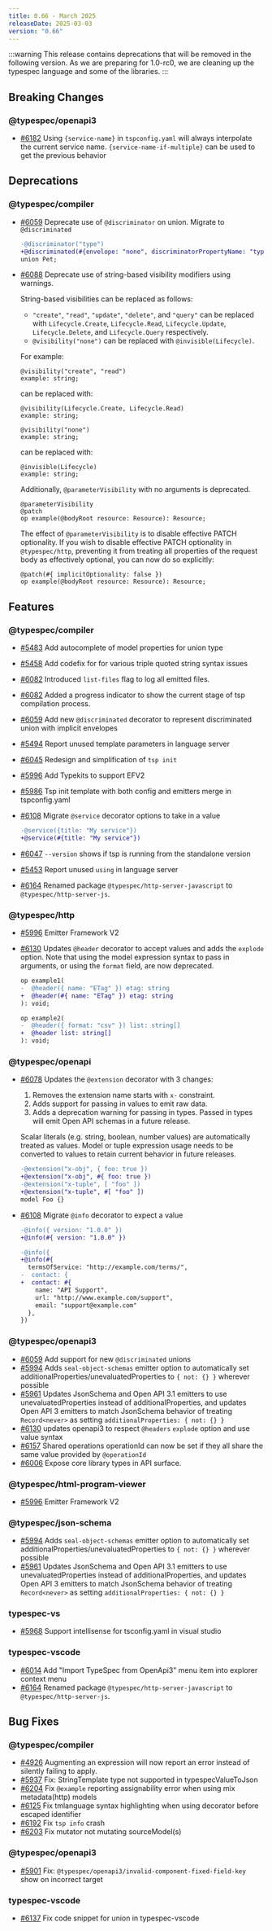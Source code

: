 ```yaml
---
title: 0.66 - March 2025
releaseDate: 2025-03-03
version: "0.66"
---
```


:::warning
This release contains deprecations that will be removed in the following version.
As we are preparing for 1.0-rc0, we are cleaning up the typespec language and some of the libraries.
:::

## Breaking Changes

### @typespec/openapi3

- [#6182](https://github.com/microsoft/typespec/pull/6182) Using `{service-name}` in `tspconfig.yaml` will always interpolate the current service name. `{service-name-if-multiple}` can be used to get the previous behavior

## Deprecations

### @typespec/compiler

- [#6059](https://github.com/microsoft/typespec/pull/6059) Deprecate use of `@discriminator` on union. Migrate to `@discriminated`

  ```diff lang="tsp"
  -@discriminator("type")
  +@discriminated(#{envelope: "none", discriminatorPropertyName: "type"})
  union Pet;
  ```

- [#6088](https://github.com/microsoft/typespec/pull/6088) Deprecate use of string-based visibility modifiers using warnings.

  String-based visibilities can be replaced as follows:

  - `"create"`, `"read"`, `"update"`, `"delete"`, and `"query"` can be replaced with `Lifecycle.Create`, `Lifecycle.Read`, `Lifecycle.Update`, `Lifecycle.Delete`, and `Lifecycle.Query` respectively.
  - `@visibility("none")` can be replaced with `@invisible(Lifecycle)`.

  For example:

  ```tsp
  @visibility("create", "read")
  example: string;
  ```

  can be replaced with:

  ```tsp
  @visibility(Lifecycle.Create, Lifecycle.Read)
  example: string;
  ```

  ```tsp
  @visibility("none")
  example: string;
  ```

  can be replaced with:

  ```tsp
  @invisible(Lifecycle)
  example: string;
  ```

  Additionally, `@parameterVisibility` with no arguments is deprecated.

  ```tsp
  @parameterVisibility
  @patch
  op example(@bodyRoot resource: Resource): Resource;
  ```

  The effect of `@parameterVisibility` is to disable effective PATCH optionality. If you wish
  to disable effective PATCH optionality in `@typespec/http`, preventing it from treating all
  properties of the request body as effectively optional, you can now do so explicitly:

  ```tsp
  @patch(#{ implicitOptionality: false })
  op example(@bodyRoot resource: Resource): Resource;
  ```

## Features

### @typespec/compiler

- [#5483](https://github.com/microsoft/typespec/pull/5483) Add autocomplete of model properties for union type
- [#5458](https://github.com/microsoft/typespec/pull/5458) Add codefix for for various triple quoted string syntax issues
- [#6082](https://github.com/microsoft/typespec/pull/6082) Introduced `list-files` flag to log all emitted files.
- [#6082](https://github.com/microsoft/typespec/pull/6082) Added a progress indicator to show the current stage of tsp compilation process.
- [#6059](https://github.com/microsoft/typespec/pull/6059) Add new `@discriminated` decorator to represent discriminated union with implicit envelopes
- [#5494](https://github.com/microsoft/typespec/pull/5494) Report unused template parameters in language server
- [#6045](https://github.com/microsoft/typespec/pull/6045) Redesign and simplification of `tsp init`
- [#5996](https://github.com/microsoft/typespec/pull/5996) Add Typekits to support EFV2
- [#5986](https://github.com/microsoft/typespec/pull/5986) Tsp init template with both config and emitters merge in tspconfig.yaml
- [#6108](https://github.com/microsoft/typespec/pull/6108) Migrate `@service` decorator options to take in a value

  ```diff lang="tsp"
  -@service({title: "My service"})
  +@service(#{title: "My service"})
  ```

- [#6047](https://github.com/microsoft/typespec/pull/6047) `--version` shows if tsp is running from the standalone version
- [#5453](https://github.com/microsoft/typespec/pull/5453) Report unused `using` in language server
- [#6164](https://github.com/microsoft/typespec/pull/6164) Renamed package `@typespec/http-server-javascript` to `@typespec/http-server-js`.

### @typespec/http

- [#5996](https://github.com/microsoft/typespec/pull/5996) Emitter Framework V2
- [#6130](https://github.com/microsoft/typespec/pull/6130) Updates `@header` decorator to accept values and adds the `explode` option.
  Note that using the model expression syntax to pass in arguments, or using the
  `format` field, are now deprecated.

  ```diff lang="tsp"
  op example1(
  -  @header({ name: "ETag" }) etag: string
  +  @header(#{ name: "ETag" }) etag: string
  ): void;

  op example2(
  -  @header({ format: "csv" }) list: string[]
  +  @header list: string[]
  ): void;
  ```

### @typespec/openapi

- [#6078](https://github.com/microsoft/typespec/pull/6078) Updates the `@extension` decorator with 3 changes:

  1. Removes the extension name starts with `x-` constraint.
  1. Adds support for passing in values to emit raw data.
  1. Adds a deprecation warning for passing in types. Passed in types will emit Open API schemas in a future release.

  Scalar literals (e.g. string, boolean, number values) are automatically treated as values.
  Model or tuple expression usage needs to be converted to values to retain current behavior in future releases.

  ```diff lang="tsp"
  -@extension("x-obj", { foo: true })
  +@extension("x-obj", #{ foo: true })
  -@extension("x-tuple", [ "foo" ])
  +@extension("x-tuple", #[ "foo" ])
  model Foo {}
  ```

- [#6108](https://github.com/microsoft/typespec/pull/6108) Migrate `@info` decorator to expect a value

  ```diff lang="tsp"
  -@info({ version: "1.0.0" })
  +@info(#{ version: "1.0.0" })
  ```

  ```diff lang="tsp"
  -@info({
  +@info(#{
    termsOfService: "http://example.com/terms/",
  -  contact: {
  +  contact: #{
      name: "API Support",
      url: "http://www.example.com/support",
      email: "support@example.com"
    },
  })
  ```

### @typespec/openapi3

- [#6059](https://github.com/microsoft/typespec/pull/6059) Add support for new `@discriminated` unions
- [#5994](https://github.com/microsoft/typespec/pull/5994) Adds `seal-object-schemas` emitter option to automatically set additionalProperties/unevaluatedProperties to `{ not: {} }` wherever possible
- [#5961](https://github.com/microsoft/typespec/pull/5961) Updates JsonSchema and Open API 3.1 emitters to use unevaluatedProperties instead of additionalProperties, and updates Open API 3 emitters to match JsonSchema behavior of treating `Record<never>` as setting `additionalProperties: { not: {} }`
- [#6130](https://github.com/microsoft/typespec/pull/6130) updates openapi3 to respect `@headers` `explode` option and use value syntax
- [#6157](https://github.com/microsoft/typespec/pull/6157) Shared operations operationId can now be set if they all share the same value provided by `@operationId`
- [#6006](https://github.com/microsoft/typespec/pull/6006) Expose core library types in API surface.

### @typespec/html-program-viewer

- [#5996](https://github.com/microsoft/typespec/pull/5996) Emitter Framework V2

### @typespec/json-schema

- [#5994](https://github.com/microsoft/typespec/pull/5994) Adds `seal-object-schemas` emitter option to automatically set additionalProperties/unevaluatedProperties to `{ not: {} }` wherever possible
- [#5961](https://github.com/microsoft/typespec/pull/5961) Updates JsonSchema and Open API 3.1 emitters to use unevaluatedProperties instead of additionalProperties, and updates Open API 3 emitters to match JsonSchema behavior of treating `Record<never>` as setting `additionalProperties: { not: {} }`

### typespec-vs

- [#5968](https://github.com/microsoft/typespec/pull/5968) Support intellisense for tsconfig.yaml in visual studio

### typespec-vscode

- [#6014](https://github.com/microsoft/typespec/pull/6014) Add "Import TypeSpec from OpenApi3" menu item into explorer context menu
- [#6164](https://github.com/microsoft/typespec/pull/6164) Renamed package `@typespec/http-server-javascript` to `@typespec/http-server-js`.

## Bug Fixes

### @typespec/compiler

- [#4926](https://github.com/microsoft/typespec/pull/4926) Augmenting an expression will now report an error instead of silently failing to apply.
- [#5937](https://github.com/microsoft/typespec/pull/5937) Fix: StringTemplate type not supported in typespecValueToJson
- [#6204](https://github.com/microsoft/typespec/pull/6204) Fix `@example` reporting assignability error when using mix metadata(http) models
- [#6125](https://github.com/microsoft/typespec/pull/6125) Fix tmlanguage syntax highlighting when using decorator before escaped identifier
- [#6192](https://github.com/microsoft/typespec/pull/6192) Fix `tsp info` crash
- [#6203](https://github.com/microsoft/typespec/pull/6203) Fix mutator not mutating sourceModel(s)

### @typespec/openapi3

- [#5901](https://github.com/microsoft/typespec/pull/5901) Fix: `@typespec/openapi3/invalid-component-fixed-field-key` show on incorrect target

### typespec-vscode

- [#6137](https://github.com/microsoft/typespec/pull/6137) Fix code snippet for union in typespec-vscode
